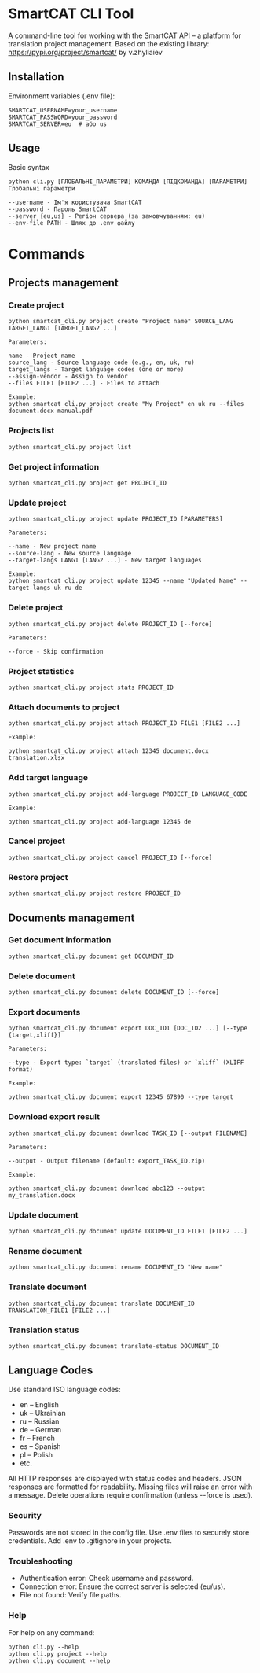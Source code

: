 # SmartCAT CLI Tool
A command-line tool for working with the SmartCAT API – a platform for translation project management.
Based on the existing library: https://pypi.org/project/smartcat/ by v.zhyliaiev

## Installation

Environment variables (.env file):
```
SMARTCAT_USERNAME=your_username
SMARTCAT_PASSWORD=your_password
SMARTCAT_SERVER=eu  # або us
```

## Usage
Basic syntax
```
python cli.py [ГЛОБАЛЬНІ_ПАРАМЕТРИ] КОМАНДА [ПІДКОМАНДА] [ПАРАМЕТРИ]
Глобальні параметри

--username - Ім'я користувача SmartCAT
--password - Пароль SmartCAT
--server {eu,us} - Регіон сервера (за замовчуванням: eu)
--env-file PATH - Шлях до .env файлу
```

# Commands
## Projects management
### Create project
```
python smartcat_cli.py project create "Project name" SOURCE_LANG TARGET_LANG1 [TARGET_LANG2 ...]

Parameters:

name - Project name  
source_lang - Source language code (e.g., en, uk, ru)  
target_langs - Target language codes (one or more)  
--assign-vendor - Assign to vendor  
--files FILE1 [FILE2 ...] - Files to attach  

Example:  
python smartcat_cli.py project create "My Project" en uk ru --files document.docx manual.pdf 
```

### Projects list
```
python smartcat_cli.py project list
```
### Get project information
```
python smartcat_cli.py project get PROJECT_ID
```
### Update project
```
python smartcat_cli.py project update PROJECT_ID [PARAMETERS]

Parameters:

--name - New project name  
--source-lang - New source language  
--target-langs LANG1 [LANG2 ...] - New target languages  

Example:  
python smartcat_cli.py project update 12345 --name "Updated Name" --target-langs uk ru de
```
### Delete project
```
python smartcat_cli.py project delete PROJECT_ID [--force]

Parameters:

--force - Skip confirmation
```
### Project statistics
```
python smartcat_cli.py project stats PROJECT_ID
```
### Attach documents to project
```
python smartcat_cli.py project attach PROJECT_ID FILE1 [FILE2 ...]

Example:

python smartcat_cli.py project attach 12345 document.docx translation.xlsx
```
### Add target language
```
python smartcat_cli.py project add-language PROJECT_ID LANGUAGE_CODE

Example:

python smartcat_cli.py project add-language 12345 de
```
### Cancel project
```
python smartcat_cli.py project cancel PROJECT_ID [--force]
```
### Restore project
```
python smartcat_cli.py project restore PROJECT_ID
```
## Documents management
### Get document information

```
python smartcat_cli.py document get DOCUMENT_ID
```
### Delete document
```
python smartcat_cli.py document delete DOCUMENT_ID [--force]
```
### Export documents
```
python smartcat_cli.py document export DOC_ID1 [DOC_ID2 ...] [--type {target,xliff}]

Parameters:

--type - Export type: `target` (translated files) or `xliff` (XLIFF format)  

Example:

python smartcat_cli.py document export 12345 67890 --type target
```
### Download export result
```
python smartcat_cli.py document download TASK_ID [--output FILENAME]

Parameters:

--output - Output filename (default: export_TASK_ID.zip)

Example:

python smartcat_cli.py document download abc123 --output my_translation.docx
```
### Update document
```
python smartcat_cli.py document update DOCUMENT_ID FILE1 [FILE2 ...]
```
### Rename document
```
python smartcat_cli.py document rename DOCUMENT_ID "New name"
```
### Translate document
```
python smartcat_cli.py document translate DOCUMENT_ID TRANSLATION_FILE1 [FILE2 ...]
```
### Translation status
```
python smartcat_cli.py document translate-status DOCUMENT_ID
```
## Language Codes
Use standard ISO language codes:

- en – English
- uk – Ukrainian
- ru – Russian
- de – German
- fr – French
- es – Spanish
- pl – Polish
- etc.

All HTTP responses are displayed with status codes and headers.
JSON responses are formatted for readability.
Missing files will raise an error with a message.
Delete operations require confirmation (unless --force is used).

### Security
Passwords are not stored in the config file.
Use .env files to securely store credentials.
Add .env to .gitignore in your projects.

### Troubleshooting
- Authentication error: Check username and password.
- Connection error: Ensure the correct server is selected (eu/us).
- File not found: Verify file paths.

### Help
For help on any command:
```
python cli.py --help
python cli.py project --help
python cli.py document --help
```